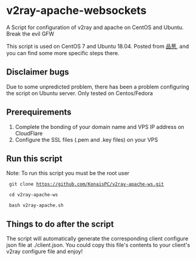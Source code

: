 # v2ray-apache-websockets
A Script for configuration of v2ray and apache on CentOS and Ubuntu. Break the evil GFW

This script is used on CentOS 7 and Ubuntu 18.04.
Posted from [品葱](https://pincong.rocks/article/1898), and you can find some more specific steps there.

## Disclaimer bugs
Due to some unpredicted problem, there has been a problem configuring the script on Ubuntu server. 
Only tested on Centos/Fedora

## Prerequirements 
1. Complete the bonding of your domain name and VPS IP address on CloudFlare
2. Configure the SSL files (.pem and .key files) on your VPS

## Run this script 
Note: To run this script you must be the root user


<code> git clone https://github.com/KonaisPC/v2ray-apache-ws.git </code>


<code> cd v2ray-apache-ws </code>


<code> bash v2ray-apache.sh </code>

## Things to do after the script 
The script will automatically generate the corresponding client configure json file at ./client.json.
You could copy this file's contents to your client's v2ray configure file and enjoy!
